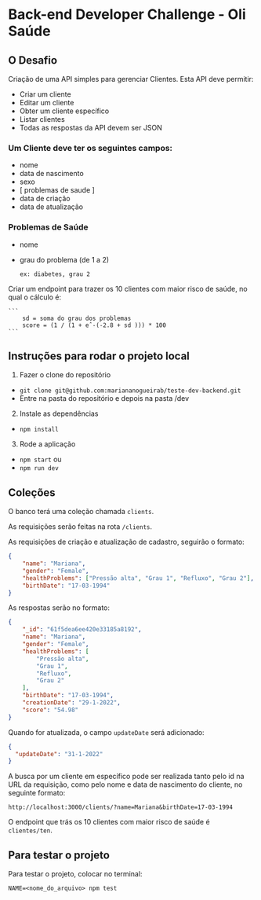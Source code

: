 # Back-end Developer Challenge - Oli Saúde

## O Desafio

Criação de uma API simples para gerenciar Clientes. Esta API deve permitir:
- Criar um cliente
- Editar um cliente
- Obter um cliente específico
- Listar clientes
- Todas as respostas da API devem ser JSON

### Um Cliente deve ter os seguintes campos:

- nome
- data de nascimento
- sexo 
- [ problemas de saude ]
- data de criação
- data de atualização


### Problemas de Saúde

- nome
- grau do problema (de 1 a 2)
    
    ```
    ex: diabetes, grau 2
    ```

Criar um endpoint para trazer os 10 clientes com maior risco de saúde, no qual o cálculo é:
    
    ```
        sd = soma do grau dos problemas
        score = (1 / (1 + eˆ-(-2.8 + sd ))) * 100
    ```

## Instruções para rodar o projeto local

1. Fazer o clone do repositório

- `git clone git@github.com:mariananogueirab/teste-dev-backend.git`
- Entre na pasta do repositório e depois na pasta /dev

2. Instale as dependências

- `npm install`

3. Rode a aplicação

- `npm start` ou
- `npm run dev`

## Coleções

O banco terá uma coleção chamada `clients`.

As requisições serão feitas na rota `/clients`.

As requisições de criação e atualização de cadastro, seguirão o formato:

```json
{
	"name": "Mariana",
	"gender": "Female",
	"healthProblems": ["Pressão alta", "Grau 1", "Refluxo", "Grau 2"],
	"birthDate": "17-03-1994"
}
```
As respostas serão no formato:

```json
{
	"_id": "61f5dea6ee420e33185a8192",
	"name": "Mariana",
	"gender": "Female",
	"healthProblems": [
		"Pressão alta",
		"Grau 1",
		"Refluxo",
		"Grau 2"
	],
	"birthDate": "17-03-1994",
	"creationDate": "29-1-2022",
	"score": "54.98"
}
```

Quando for atualizada, o campo `updateDate` será adicionado:

```json
{
  "updateDate": "31-1-2022"
}
```

A busca por um cliente em específico pode ser realizada tanto pelo id na URL da requisição, como pelo nome e data de nascimento do cliente, no seguinte formato:

`http://localhost:3000/clients/?name=Mariana&birthDate=17-03-1994`

O endpoint que trás os 10 clientes com maior risco de saúde é `clientes/ten`.

## Para testar o projeto

Para testar o projeto, colocar no terminal:

`NAME=<nome_do_arquivo> npm test`